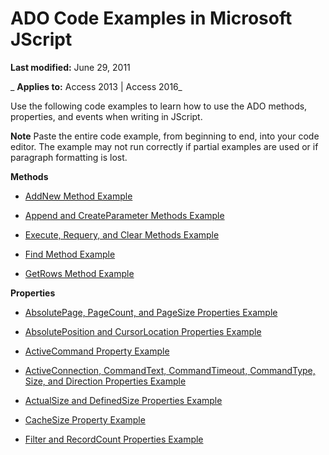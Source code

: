 
# ADO Code Examples in Microsoft JScript

 **Last modified:** June 29, 2011

 _ **Applies to:** Access 2013 | Access 2016_

Use the following code examples to learn how to use the ADO methods, properties, and events when writing in JScript.


 **Note**  Paste the entire code example, from beginning to end, into your code editor. The example may not run correctly if partial examples are used or if paragraph formatting is lost.

 **Methods**

- [AddNew Method Example](b6f7e98d-d34d-dc2a-bdcb-65452f3fe5e9.md)
    
- [Append and CreateParameter Methods Example](77de4191-12f1-cd6b-1805-02546fe0a942.md)
    
- [Execute, Requery, and Clear Methods Example](3c1f1913-f168-b8a9-8791-f4a0b1aa8273.md)
    
- [Find Method Example](87db96d6-4ed4-0807-8bff-62d978d4a008.md)
    
- [GetRows Method Example](5a4e03de-0c89-ed93-7fe8-685906878e60.md)
    
 **Properties**

- [AbsolutePage, PageCount, and PageSize Properties Example](6df29022-16f2-c7d8-d45b-b9998e929030.md)
    
- [AbsolutePosition and CursorLocation Properties Example](dc98dbcc-ad00-91cb-1cf0-ee6c9150a391.md)
    
- [ActiveCommand Property Example](ae67b69c-23d9-8c88-763a-a9a63499be32.md)
    
- [ActiveConnection, CommandText, CommandTimeout, CommandType, Size, and Direction Properties Example](2a79222c-4dba-9c5a-fff7-c8dd2711801f.md)
    
- [ActualSize and DefinedSize Properties Example](cf8d6cb6-3446-c193-8774-db41c4d14a2b.md)
    
- [CacheSize Property Example](bee835cb-8d26-b8b7-4958-39261809b86c.md)
    
- [Filter and RecordCount Properties Example](a33e3d13-4184-69f9-4ff2-111106e653cf.md)
    
